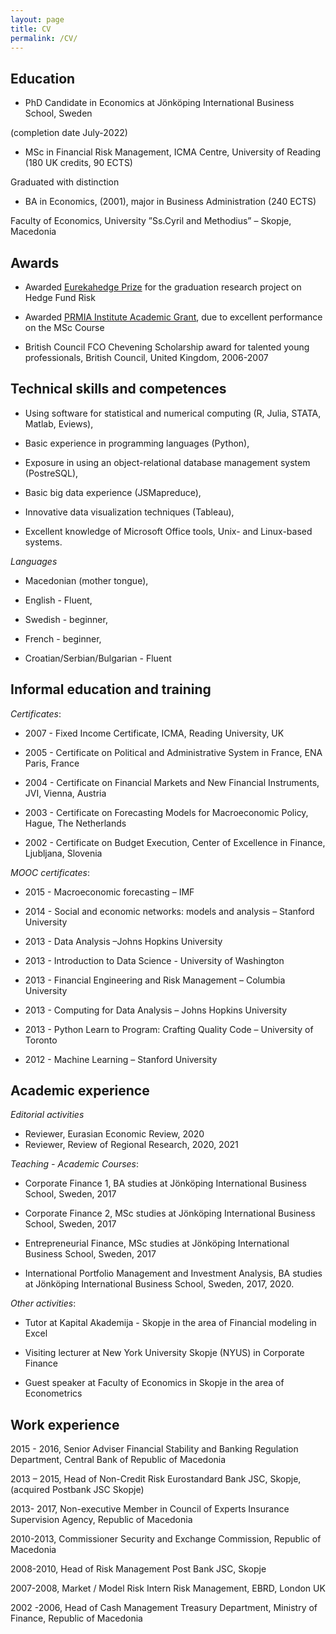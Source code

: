 ```yaml
---
layout: page
title: CV
permalink: /CV/
--- 
```


## Education 


- PhD Candidate in Economics at Jönköping International Business School, Sweden 

(completion date July-2022)



- MSc in Financial Risk Management, ICMA Centre, University of Reading (180 UK credits, 90 ECTS)

Graduated with distinction


- BA in Economics, (2001), major in Business Administration (240 ECTS)

Faculty of Economics, University ”Ss.Cyril and Methodius” – Skopje, Macedonia
 

## Awards

- Awarded [Eurekahedge Prize](https://www.icmacentre.ac.uk/news/2007/another-prize-for-star-finance-student) for the graduation research project on Hedge Fund Risk

- Awarded [PRMIA Institute Academic Grant](https://www.icmacentre.ac.uk/news/2007/carol-alexander-selects-aleksander-petreski-to-receive-prmia-institute-grant), due to excellent performance on the MSc Course

- British Council FCO Chevening Scholarship award for talented young professionals, British Council, United Kingdom, 2006-2007

 



## Technical skills and competences

- Using software for statistical and numerical computing (R, Julia, STATA, Matlab, Eviews),

- Basic experience in programming languages (Python),

- Exposure in using an object-relational database management system (PostreSQL),

- Basic big data experience (JSMapreduce),

- Innovative data visualization techniques (Tableau),

- Excellent knowledge of Microsoft Office tools, Unix- and Linux-based systems.


*Languages*

- Macedonian (mother tongue),

- English - Fluent,

- Swedish - beginner,

- French - beginner,

- Croatian/Serbian/Bulgarian - Fluent


## Informal education and training

*Certificates*:

- 2007 - Fixed Income Certificate, ICMA, Reading University, UK

- 2005 - Certificate on Political and Administrative System in France, ENA Paris, France

- 2004 - Certificate on Financial Markets and New Financial Instruments, JVI, Vienna, Austria

- 2003 - Certificate on Forecasting Models for Macroeconomic Policy, Hague, The Netherlands

- 2002 - Certificate on Budget Execution, Center of Excellence in Finance, Ljubljana, Slovenia



*MOOC certificates*:

- 2015 - Macroeconomic forecasting – IMF

- 2014 - Social and economic networks: models and analysis – Stanford University

- 2013 - Data Analysis –Johns Hopkins University

- 2013 - Introduction to Data Science - University of Washington

- 2013 - Financial Engineering and Risk Management – Columbia University

- 2013 - Computing for Data Analysis – Johns Hopkins University

- 2013 - Python Learn to Program: Crafting Quality Code – University of Toronto

- 2012 - Machine Learning – Stanford University


## Academic experience


*Editorial activities*

-	Reviewer, Eurasian Economic Review, 2020
-	Reviewer, Review of Regional Research, 2020, 2021


*Teaching - Academic Courses*:

- Corporate Finance 1, BA studies at Jönköping International Business School, Sweden, 2017

- Corporate Finance 2, MSc studies at Jönköping International Business School, Sweden, 2017

- Entrepreneurial Finance, MSc studies at Jönköping International Business School, Sweden, 2017

- International Portfolio Management and Investment Analysis, BA studies at Jönköping International Business School, Sweden, 2017, 2020.


*Other activities*:

- Tutor at Kapital Akademija - Skopje in the area of Financial modeling in Excel

- Visiting lecturer at New York University Skopje (NYUS) in Corporate Finance

- Guest speaker at Faculty of Economics in Skopje in the area of Econometrics


## Work experience


2015 - 2016, Senior Adviser
Financial Stability and Banking Regulation Department, Central Bank of Republic of Macedonia


2013 – 2015, Head of Non-Credit Risk
Eurostandard Bank JSC, Skopje,
(acquired Postbank JSC Skopje)


2013- 2017, Non-executive Member in Council of Experts
Insurance Supervision Agency,  Republic of Macedonia


2010-2013, Commissioner	
Security and Exchange Commission, Republic of Macedonia



2008-2010, Head of Risk Management
Post Bank JSC, Skopje



2007-2008, Market / Model Risk Intern
Risk Management, EBRD, London UK



2002 -2006, Head of Cash Management
Treasury Department, Ministry of Finance,  Republic of Macedonia


